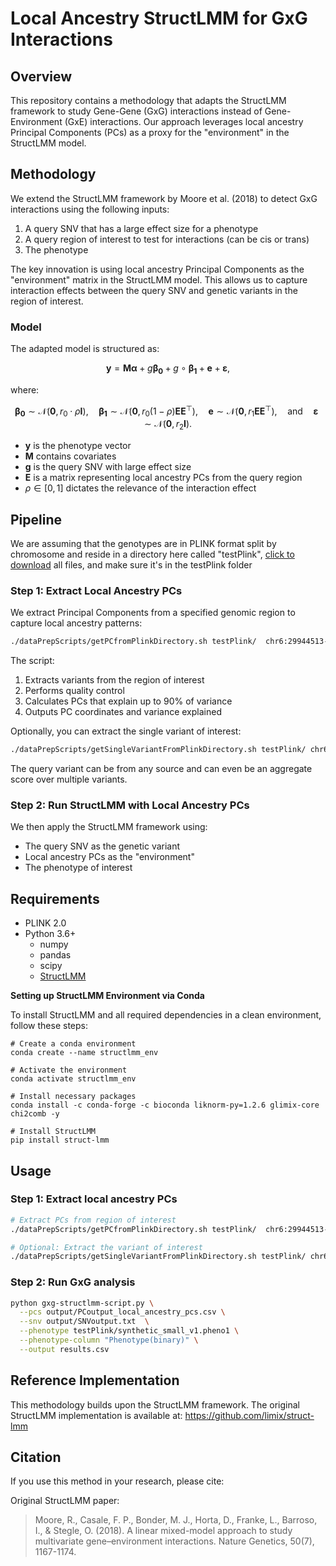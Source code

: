 # Local Ancestry StructLMM for GxG Interactions

## Overview

This repository contains a methodology that adapts the StructLMM framework to study Gene-Gene (GxG) interactions instead of Gene-Environment (GxE) interactions. Our approach leverages local ancestry Principal Components (PCs) as a proxy for the "environment" in the StructLMM model.

## Methodology

We extend the StructLMM framework by Moore et al. (2018) to detect GxG interactions using the following inputs:

1. A query SNV that has a large effect size for a phenotype
2. A query region of interest to test for interactions (can be cis or trans)
3. The phenotype

The key innovation is using local ancestry Principal Components as the "environment" matrix in the StructLMM model. This allows us to capture interaction effects between the query SNV and genetic variants in the region of interest.

### Model

The adapted model is structured as:

$$\mathbf{y} = \mathbf{M}\boldsymbol{\alpha} + g\boldsymbol{\beta_0} + g\circ\boldsymbol{\beta_1} + \mathbf{e} + \boldsymbol{\varepsilon},$$

where:

$$\boldsymbol{\beta_0} \sim \mathcal{N}(\mathbf{0}, r_0 \cdot \rho\mathbf{I}), \quad \boldsymbol{\beta_1} \sim \mathcal{N}(\mathbf{0}, r_0(1-\rho)\mathbf{EE}^\top), \quad \mathbf{e} \sim \mathcal{N}(\mathbf{0}, r_1\mathbf{EE}^\top), \quad \text{and} \quad \boldsymbol{\varepsilon} \sim \mathcal{N}(\mathbf{0}, r_2\mathbf{I}).$$

- **y** is the phenotype vector
- **M** contains covariates
- **g** is the query SNV with large effect size
- **E** is a matrix representing local ancestry PCs from the query region
- $\rho \in [0, 1]$ dictates the relevance of the interaction effect

## Pipeline

We are assuming that the genotypes are in PLINK format split by chromosome and reside in a directory here called "testPlink", [click to download](https://www.ebi.ac.uk/biostudies/studies/S-BSST936) all files, and make sure it's in the testPlink folder

### Step 1: Extract Local Ancestry PCs

We extract Principal Components from a specified genomic region to capture local ancestry patterns:

```bash
./dataPrepScripts/getPCfromPlinkDirectory.sh testPlink/  chr6:29944513-29945558 output/PCoutput
```

The script:
1. Extracts variants from the region of interest
2. Performs quality control
3. Calculates PCs that explain up to 90% of variance
4. Outputs PC coordinates and variance explained

Optionally, you can extract the single variant of interest:

```bash
./dataPrepScripts/getSingleVariantFromPlinkDirectory.sh testPlink/ chr6:32529369:C:A output/SNVoutput.txt
```

The query variant can be from any source and can even be an aggregate score over multiple variants.

### Step 2: Run StructLMM with Local Ancestry PCs

We then apply the StructLMM framework using:
- The query SNV as the genetic variant
- Local ancestry PCs as the "environment"
- The phenotype of interest

## Requirements

- PLINK 2.0
- Python 3.6+
  - numpy
  - pandas
  - scipy
  - [StructLMM](https://github.com/limix/struct-lmm)

**Setting up StructLMM Environment via Conda**

To install StructLMM and all required dependencies in a clean environment, follow these steps:
```
# Create a conda environment
conda create --name structlmm_env

# Activate the environment
conda activate structlmm_env

# Install necessary packages
conda install -c conda-forge -c bioconda liknorm-py=1.2.6 glimix-core chi2comb -y

# Install StructLMM
pip install struct-lmm

```

## Usage


### Step 1: Extract local ancestry PCs
```bash
# Extract PCs from region of interest
./dataPrepScripts/getPCfromPlinkDirectory.sh testPlink/  chr6:29944513-29945558 output/PCoutput

# Optional: Extract the variant of interest
./dataPrepScripts/getSingleVariantFromPlinkDirectory.sh testPlink/ chr6:32529369:C:A output/SNVoutput.txt
```

### Step 2: Run GxG analysis
```bash
python gxg-structlmm-script.py \
  --pcs output/PCoutput_local_ancestry_pcs.csv \
  --snv output/SNVoutput.txt  \
  --phenotype testPlink/synthetic_small_v1.pheno1 \
  --phenotype-column "Phenotype(binary)" \
  --output results.csv
```

## Reference Implementation

This methodology builds upon the StructLMM framework. The original StructLMM implementation is available at: https://github.com/limix/struct-lmm

## Citation

If you use this method in your research, please cite:

Original StructLMM paper:
> Moore, R., Casale, F. P., Bonder, M. J., Horta, D., Franke, L., Barroso, I., & Stegle, O. (2018). A linear mixed-model approach to study multivariate gene–environment interactions. Nature Genetics, 50(7), 1167-1174.

